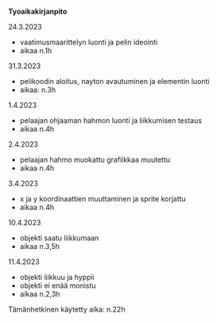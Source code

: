 **Tyoaikakirjanpito**

24.3.2023
- vaatimusmaarittelyn luonti ja pelin ideointi
- aikaa n.1h

31.3.2023
- pelikoodin aloitus, nayton avautuminen ja elementin luonti
- aikaa: n.3h

1.4.2023
- pelaajan ohjaaman hahmon luonti ja liikkumisen testaus
- aikaa n.4h

2.4.2023
- pelaajan hahmo muokattu grafiikkaa muutettu
- aikaa n.4h

3.4.2023
- x ja y koordinaattien muuttaminen ja sprite korjattu
- aikaa n.4h

10.4.2023
- objekti saatu liikkumaan
- aikaa n.3,5h

11.4.2023
- objekti liikkuu ja hyppii
- objekti ei enää monistu
- aikaa n.2,3h


Tämänhetkinen käytetty aika:
n.22h
